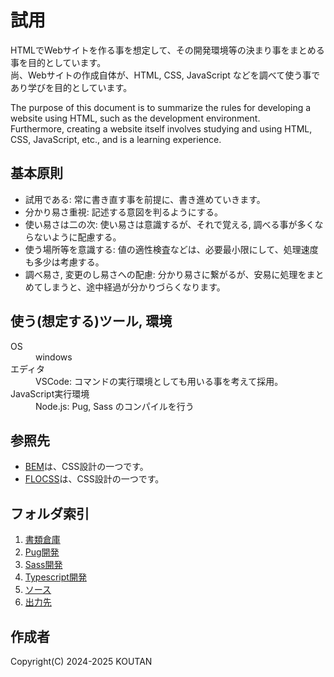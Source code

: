 # 試用

HTMLでWebサイトを作る事を想定して、その開発環境等の決まり事をまとめる事を目的としています。  
尚、Webサイトの作成自体が、HTML, CSS, JavaScript などを調べて使う事であり学びを目的としています。  

The purpose of this document is to summarize the rules for developing a website using HTML, such as the development environment.  
Furthermore, creating a website itself involves studying and using HTML, CSS, JavaScript, etc., and is a learning experience.  

## 基本原則

- 試用である: 常に書き直す事を前提に、書き進めていきます。
- 分かり易さ重視: 記述する意図を判るようにする。
- 使い易さは二の次: 使い易さは意識するが、それで覚える, 調べる事が多くならないように配慮する。
- 使う場所等を意識する: 値の適性検査などは、必要最小限にして、処理速度も多少は考慮する。
- 調べ易さ, 変更のし易さへの配慮: 分かり易さに繋がるが、安易に処理をまとめてしまうと、途中経過が分かりづらくなります。

## 使う(想定する)ツール, 環境

<dl>
  <dt>OS</dt>
  <dd>windows</dd>
  <dt>エディタ</dt>
  <dd>VSCode: コマンドの実行環境としても用いる事を考えて採用。</dd>
  <dt>JavaScript実行環境</dt>
  <dd>Node.js: Pug, Sass のコンパイルを行う</dd>
</dl>

## 参照先

- [BEM](https://github.com/juno/bem-methodology-ja/blob/master/definitions.md)は、CSS設計の一つです。
- [FLOCSS](https://github.com/hiloki/flocss)は、CSS設計の一つです。

## フォルダ索引

1. [書類倉庫](./Document/README.md)
2. [Pug開発](./Pug/README.md)
3. [Sass開発](./Sass/README.md)
4. [Typescript開発](./Typescript/README.md)
5. [ソース](./Src/README.md)
6. [出力先](./Dest/README.md)

## 作成者

Copyright(C) 2024-2025 KOUTAN
